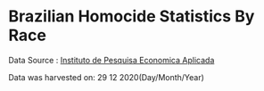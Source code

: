 # Brazilian Homocide Statistics By Race

Data Source : [Instituto de Pesquisa Economica Aplicada](https://www.ipea.gov.br/atlasviolencia/)

Data was harvested on: 29 12 2020(Day/Month/Year)
